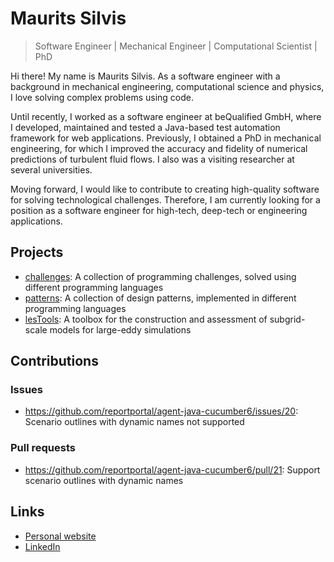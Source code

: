 # Maurits Silvis

> Software Engineer | Mechanical Engineer | Computational Scientist | PhD

Hi there!
My name is Maurits Silvis. 
As a software engineer with a background in mechanical engineering, computational science and physics, I love solving complex problems using code.

Until recently, I worked as a software engineer at beQualified GmbH, where I developed, maintained and tested a Java-based test automation framework for web applications.
Previously, I obtained a PhD in mechanical engineering, for which I improved the accuracy and fidelity of numerical predictions of turbulent fluid flows.
I also was a visiting researcher at several universities.

Moving forward, I would like to contribute to creating high-quality software for solving technological challenges.
Therefore, I am currently looking for a position as a software engineer for high-tech, deep-tech or engineering applications.

## Projects

- [challenges](https://github.com/mauritssilvis/challenges): A collection of programming challenges, solved using different programming languages
- [patterns](https://github.com/mauritssilvis/patterns): A collection of design patterns, implemented in different programming languages
- [lesTools](https://github.com/mauritssilvis/lesTools): A toolbox for the construction and assessment of subgrid-scale models for large-eddy simulations

## Contributions

### Issues

- https://github.com/reportportal/agent-java-cucumber6/issues/20: Scenario outlines with dynamic names not supported
<!-- - [...](https://github.com/search?q=author%3Amauritssilvis+type%3Aissue+-user%3Amauritssilvis&type=Issues) -->

### Pull requests

- https://github.com/reportportal/agent-java-cucumber6/pull/21: Support scenario outlines with dynamic names
<!-- - [...](https://github.com/search?q=author%3Amauritssilvis+type%3Apr+-user%3Amauritssilvis&type=Issues) -->

## Links

- [Personal website](https://www.mauritssilvis.nl/)
- [LinkedIn](https://www.linkedin.com/in/mauritssilvis/)
